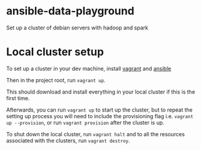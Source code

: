 # ansible-data-playground
Set up a cluster of debian servers with hadoop and spark

# Local cluster setup

To set up a cluster in your dev machine, install [vagrant][1] and
[ansible][2]

[1]: https://www.vagrantup.com/docs/installation
[2]: https://docs.ansible.com/ansible/latest/installation_guide/intro_installation.html

Then in the project root, run `vagrant up`.

This should download and install everything in your local cluster if
this is the first time.

Afterwards, you can run `vagrant up` to start up the cluster, but to
repeat the setting up process
you will need to include the provisioning flag i.e.
`vagrant up --provision`, or run `vagrant provision` after the
cluster is up.

To shut down the local cluster, run `vagrant halt` and to all the
resources associated with
the clusters, run `vagrant destroy`.

